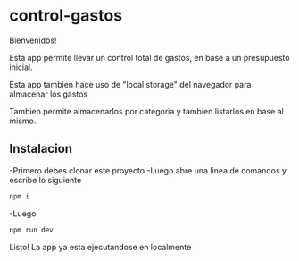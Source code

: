 # control-gastos

Bienvenidos!

Esta app permite llevar un control total de gastos, en base a un presupuesto inicial.

Esta app tambien hace uso de "local storage" del navegador para almacenar los gastos

Tambien permite almacenarlos por categoria y tambien listarlos en base al mismo.

## Instalacion

-Primero debes clonar este proyecto
-Luego abre una linea de comandos y escribe lo siguiente

```sh
npm i
```

-Luego

```sh
npm run dev
```

Listo! La app ya esta ejecutandose en localmente